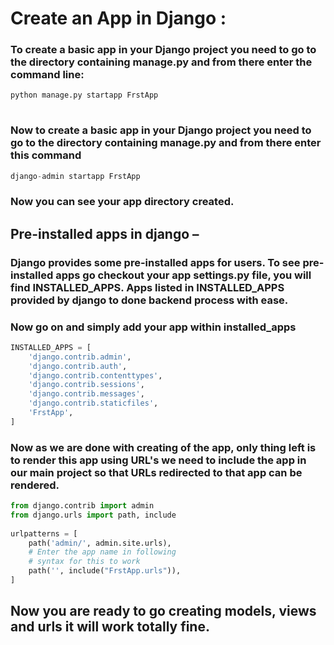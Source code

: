 # Create an App in Django :

### To create a basic app in your Django project you need to go to the directory containing manage.py and from there enter the command line: 
```python
python manage.py startapp FrstApp
     
```
### Now to create a basic app in your Django project you need to go to the directory containing manage.py and from there enter this command 
```python
django-admin startapp FrstApp
```
### Now you can see your app directory created.

## Pre-installed apps in django – 
### Django provides some pre-installed apps for users. To see pre-installed apps go checkout your app settings.py file, you will find INSTALLED_APPS. Apps listed in INSTALLED_APPS provided by django to done backend process with ease.

### Now go on and simply add your app within installed_apps

```python
INSTALLED_APPS = [
	'django.contrib.admin',
	'django.contrib.auth',
	'django.contrib.contenttypes',
	'django.contrib.sessions',
	'django.contrib.messages',
	'django.contrib.staticfiles',
	'FrstApp',
]
```
### Now as we are done with creating of the app, only thing left is to render this app using URL's we need to include the app in our main project so that URLs redirected to that app can be rendered.
```python
from django.contrib import admin
from django.urls import path, include
 
urlpatterns = [
    path('admin/', admin.site.urls),
    # Enter the app name in following
    # syntax for this to work
    path('', include("FrstApp.urls")),
]
```

## Now you are ready to go creating models, views and urls it will work totally fine.
